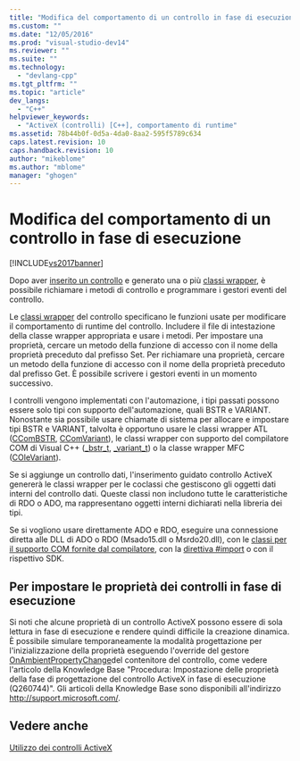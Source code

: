 ```yaml
---
title: "Modifica del comportamento di un controllo in fase di esecuzione | Microsoft Docs"
ms.custom: ""
ms.date: "12/05/2016"
ms.prod: "visual-studio-dev14"
ms.reviewer: ""
ms.suite: ""
ms.technology: 
  - "devlang-cpp"
ms.tgt_pltfrm: ""
ms.topic: "article"
dev_langs: 
  - "C++"
helpviewer_keywords: 
  - "ActiveX (controlli) [C++], comportamento di runtime"
ms.assetid: 78b44b0f-0d5a-4da0-8aa2-595f5789c634
caps.latest.revision: 10
caps.handback.revision: 10
author: "mikeblome"
ms.author: "mblome"
manager: "ghogen"
---
```

# Modifica del comportamento di un controllo in fase di esecuzione
[!INCLUDE[vs2017banner](../../assembler/inline/includes/vs2017banner.md)]

Dopo aver [inserito un controllo](../../data/ado-rdo/inserting-the-control-into-a-visual-cpp-application.md) e generato una o più [classi wrapper](../../data/ado-rdo/wrapper-classes.md), è possibile richiamare i metodi di controllo e programmare i gestori eventi del controllo.  
  
 Le [classi wrapper](../../data/ado-rdo/wrapper-classes.md) del controllo specificano le funzioni usate per modificare il comportamento di runtime del controllo. Includere il file di intestazione della classe wrapper appropriata e usare i metodi. Per impostare una proprietà, cercare un metodo della funzione di accesso con il nome della proprietà preceduto dal prefisso Set. Per richiamare una proprietà, cercare un metodo della funzione di accesso con il nome della proprietà preceduto dal prefisso Get. È possibile scrivere i gestori eventi in un momento successivo.  
  
 I controlli vengono implementati con l'automazione, i tipi passati possono essere solo tipi con supporto dell'automazione, quali BSTR e VARIANT. Nonostante sia possibile usare chiamate di sistema per allocare e impostare tipi BSTR e VARIANT, talvolta è opportuno usare le classi wrapper ATL \([CComBSTR](../../atl/reference/ccombstr-class.md), [CComVariant](../../atl/reference/ccomvariant-class.md)\), le classi wrapper con supporto del compilatore COM di Visual C\+\+ \([\_bstr\_t](../../cpp/bstr-t-class.md), [\_variant\_t](../../cpp/variant-t-class.md)\) o la classe wrapper MFC \([COleVariant](../../mfc/reference/colevariant-class.md)\).  
  
 Se si aggiunge un controllo dati, l'inserimento guidato controllo ActiveX genererà le classi wrapper per le coclassi che gestiscono gli oggetti dati interni del controllo dati. Queste classi non includono tutte le caratteristiche di RDO o ADO, ma rappresentano oggetti interni dichiarati nella libreria dei tipi.  
  
 Se si vogliono usare direttamente ADO e RDO, eseguire una connessione diretta alle DLL di ADO o RDO \(Msado15.dll o Msrdo20.dll\), con le [classi per il supporto COM fornite dal compilatore](../../cpp/compiler-com-support-classes.md), con la [direttiva \#import](../../preprocessor/preprocessor-directives.md) o con il rispettivo SDK.  
  
## Per impostare le proprietà dei controlli in fase di esecuzione  
 Si noti che alcune proprietà di un controllo ActiveX possono essere di sola lettura in fase di esecuzione e rendere quindi difficile la creazione dinamica. È possibile simulare temporaneamente la modalità progettazione per l'inizializzazione della proprietà eseguendo l'override del gestore [OnAmbientPropertyChange](../Topic/COleControl::OnAmbientPropertyChange.md)del contenitore del controllo, come vedere l'articolo della Knowledge Base "Procedura: Impostazione delle proprietà della fase di progettazione del controllo ActiveX in fase di esecuzione \(Q260744\)". Gli articoli della Knowledge Base sono disponibili all'indirizzo [http:\/\/support.microsoft.com\/](http://support.microsoft.com/).  
  
## Vedere anche  
 [Utilizzo dei controlli ActiveX](../../data/ado-rdo/using-activex-controls.md)